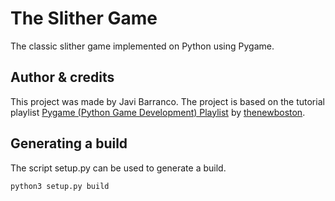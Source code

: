 # The Slither Game
The classic slither game implemented on Python using Pygame.

## Author & credits
This project was made by Javi Barranco. The project is based on the tutorial playlist [Pygame (Python Game Development) Playlist](https://www.youtube.com/playlist?list=PL6gx4Cwl9DGAjkwJocj7vlc_mFU-4wXJq) by [thenewboston](https://www.youtube.com/channel/UCJbPGzawDH1njbqV-D5HqKw).

##

## Generating a build
The script setup.py can be used to generate a build.
```bash
python3 setup.py build
```



